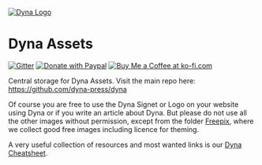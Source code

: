 [![Dyna Logo](https://github.com/dyna-press/dyna-assets/raw/master/dyna-logo/dyna-logo-150.png "Dyna Logo")](https://dyna.press)

# Dyna Assets

[![Gitter](https://badges.gitter.im/Join%20Chat.svg)](https://gitter.im/dynapress/Dyna-Theme?utm_source=badge&utm_medium=badge&utm_campaign=pr-badge)
[![Donate with Paypal](https://img.shields.io/badge/Donate-PayPal-green.svg)](https://www.paypal.com/cgi-bin/webscr?cmd=_s-xclick&hosted_button_id=MQM7CMKXW94KQ)
[![Buy Me a Coffee at ko-fi.com](https://img.shields.io/badge/-Give%20a%20Tea-orange.svg?colorB=593C1F&colorA=4e798d&logo=data%3Aimage%2Fpng%3Bbase64%2CiVBORw0KGgoAAAANSUhEUgAAAA4AAAAOCAYAAAAfSC3RAAAAVUlEQVR4AWNQtnJTQcZ%2Blb2fsWF0dQzYNRHWzIBdE2EDGGCaSNYI47x69fY%2FMRimnmiNyGqwavyflo6MaawRTTP1%2FIiM4dFBQBPl8UggyRHWSHYiBwCwA90T1NTlAQAAAABJRU5ErkJggg%3D%3D%0D%0A&logoWidth=14)](https://ko-fi.com/dynapress)

Central storage for Dyna Assets. Visit the main repo here: https://github.com/dyna-press/dyna

Of course you are free to use the Dyna Signet or Logo on your website using Dyna or if you write an article about Dyna. But please do not use all the other images without permission, except from the folder [Freepix](https://github.com/dyna-press/dyna-assets/tree/master/freepix), where we collect good free images including licence for theming.

A very useful collection of resources and most wanted links is our [Dyna Cheatsheet](http://htmlpreview.github.io/?https://github.com/dyna-press/dyna-assets/blob/master/templates/Dyna-Cheatsheet.html).
